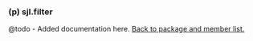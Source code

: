 ### (p) sjl.filter
@todo - Added documentation here.
[Back to package and member list.](#packages-and-members)
